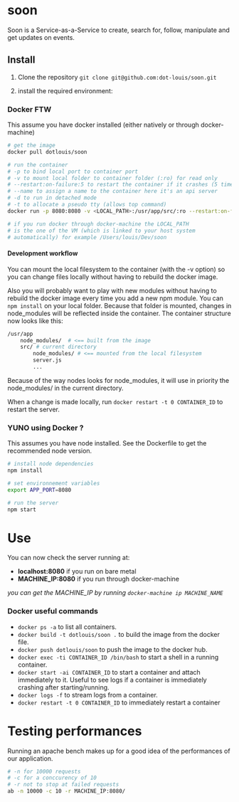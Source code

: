 # soon
Soon is a Service-as-a-Service to create, search for, follow, manipulate and get updates on events.

## Install

1. Clone the repository `git clone git@github.com:dot-louis/soon.git`

2. install the required environment:

### Docker FTW

This assume you have docker installed (either natively or through docker-machine)

```bash
# get the image
docker pull dotlouis/soon

# run the container
# -p to bind local port to container port
# -v to mount local folder to container folder (:ro) for read only
# --restart:on-failure:5 to restart the container if it crashes (5 times max)
# --name to assign a name to the container here it's an api server
# -d to run in detached mode
# -t to allocate a pseudo tty (allows top command)
docker run -p 8080:8080 -v <LOCAL_PATH>:/usr/app/src/:ro --restart:on-failure:5 --name api_server -dt dotlouis/soon

# if you run docker through docker-machine the LOCAL_PATH
# is the one of the VM (which is linked to your host system
# automatically) for example /Users/louis/Dev/soon
```

#### Development workflow

You can mount the local filesystem to the container (with the -v option) so you can
change files locally without having to rebuild the docker image.

Also you will probably want to play with new modules without having to rebuild
the docker image every time you add a new npm module.
You can `npm install` on your local folder. Because that folder is mounted,
changes in node_modules will be reflected inside the container.
The container structure now looks like this:

```bash
/usr/app
	node_modules/  # <== built from the image
	src/ # current directory
		node_modules/ # <== mounted from the local filesystem
		server.js
		...
```
Because of the way nodes looks for node_modules, it will use in priority
the node_modules/ in the current directory.

When a change is made locally, run `docker restart -t 0 CONTAINER_ID` to restart
the server.

### YUNO using Docker ?

This assumes you have node installed. See the Dockerfile to get the recommended node version.

```bash
# install node dependencies
npm install

# set environnement variables
export APP_PORT=8080

# run the server
npm start
```

# Use

You can now check the server running at:

- **localhost:8080** if you run on bare metal
- **MACHINE_IP:8080** if you run through docker-machine

*you can get the MACHINE_IP by running `docker-machine ip MACHINE_NAME`*

### Docker useful commands

- `docker ps -a` to list all containers.
- `docker build -t dotlouis/soon .` to build the image from the docker file.
- `docker push dotlouis/soon` to push the image to the docker hub.
- `docker exec -ti CONTAINER_ID /bin/bash` to start a shell in a running container.
- `docker start -ai CONTAINER_ID` to start a container and attach immediately to it. Useful to see logs if a container is immediately crashing after starting/running.
- `docker logs -f` to stream logs from a container.
- `docker restart -t 0 CONTAINER_ID` to immediately restart a container


# Testing performances

Running an apache bench makes up for a good idea of the performances of our
application.
```bash
# -n for 10000 requests
# -c for a conccurency of 10
# -r not to stop at failed requests
ab -n 10000 -c 10 -r MACHINE_IP:8080/
```
